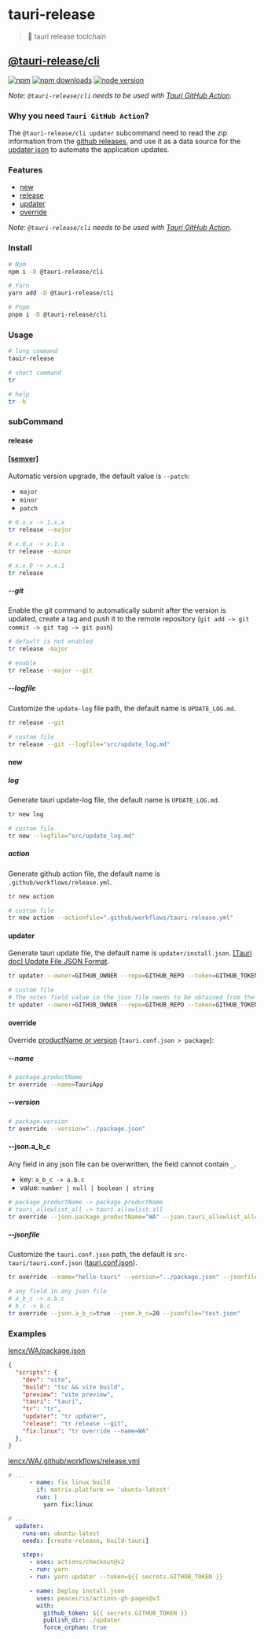 # tauri-release

> 🔗 tauri release toolchain

## [@tauri-release/cli](./packages/cli/README.md)

[![npm](https://img.shields.io/npm/v/@tauri-release/cli.svg)](https://www.npmjs.com/package/@tauri-release/cli)
[![npm downloads](https://img.shields.io/npm/dm/@tauri-release/cli.svg)](https://npmjs.org/package/@tauri-release/cli)
[![node version](https://img.shields.io/badge/Node.js-^14.16.0-343434?style=flat&labelColor=026e00)](https://nodejs.org/en/)

*Note: `@tauri-release/cli` needs to be used with [Tauri GitHub Action](https://github.com/tauri-apps/tauri-action).*

### Why you need `Tauri GitHub Action`?

The `@tauri-release/cli updater` subcommand need to read the zip information from the [github releases](https://docs.github.com/en/repositories/releasing-projects-on-github/about-releases), and use it as a data source for the [updater json](https://tauri.app/v1/guides/distribution/updater/#update-file-json-format) to automate the application updates.

### Features

- [new](#new)
- [release](#release)
- [updater](#updater)
- [override](#override)

*Note: `@tauri-release/cli` needs to be used with [Tauri GitHub Action](https://github.com/tauri-apps/tauri-action).*

### Install

```bash
# Npm
npm i -D @tauri-release/cli

# Yarn
yarn add -D @tauri-release/cli

# Pnpm
pnpm i -D @tauri-release/cli
```

### Usage

```bash
# long command
tauir-release

# short command
tr

# help
tr -h
```

### subCommand

#### release

#### [[semver]](https://semver.org/)

Automatic version upgrade, the default value is `--patch`:

- `major`
- `minor`
- `patch`

```bash
# 0.x.x -> 1.x.x
tr release --major

# x.0.x -> x.1.x
tr release --minor

# x.x.0 -> x.x.1
tr release
```

##### --git

Enable the git command to automatically submit after the version is updated, create a tag and push it to the remote repository (`git add -> git commit -> git tag -> git push`)

```bash
# default is not enabled
tr release -major

# enable
tr release --major --git
```

##### --logfile

Customize the `update-log` file path, the default name is `UPDATE_LOG.md`.

```bash
tr release --git

# custom file
tr release --git --logfile="src/update_log.md"
```

#### new

##### log

Generate tauri update-log file, the default name is `UPDATE_LOG.md`.

```bash
tr new log

# custom file
tr new --logfile="src/update_log.md"
```

##### action

Generate github action file, the default name is `.github/workflows/release.yml`.

```bash
tr new action

# custom file
tr new action --actionfile=".github/workflows/tauri-release.yml"
```

#### updater

Generate tauri update file, the default name is `updater/install.json`. [[Tauri doc] Update File JSON Format](https://tauri.app/v1/guides/distribution/updater/#update-file-json-format).

```bash
tr updater --owner=GITHUB_OWNER --repo=GITHUB_REPO --token=GITHUB_TOKEN

# custom file
# The notes field value in the json file needs to be obtained from the update_log file
tr updater --owner=GITHUB_OWNER --repo=GITHUB_REPO --token=GITHUB_TOKEN --logfile="src/update_log.md"
```

#### override

Override [productName or version](https://tauri.app/v1/api/config/#packageconfig) (`tauri.conf.json > package`):

##### --name

```bash
# package.productName
tr override --name=TauriApp
```

##### --version

```bash
# package.version
tr override --version="../package.json"
```

#### --json.a_b_c

Any field in any json file can be overwritten, the field cannot contain `_`.

- key: `a_b_c -> a.b.c`
- value: `number | null | boolean | string`

```bash
# package_productName -> package.productName
# tauri_allowlist_all -> tauri.allowlist.all
tr override --json.package_productName="WA" --json.tauri_allowlist_all=true
```

##### --jsonfile

Customize the `tauri.conf.json` path, the default is `src-tauri/tauri.conf.json` ([tauri.conf.json](https://tauri.app/v1/api/config/)).

```bash
tr override --name="hello-tauri" --version="../package.json" --jsonfile="src/path/tauri.conf.json"

# any field in any json file
# a_b_c -> a.b.c
# b_c -> b.c
tr override --json.a_b_c=true --json.b_c=20 --jsonfile="test.json"
```

### Examples

[lencx/WA/package.json](https://github.com/lencx/WA/blob/main/package.json)

```json
{
  "scripts": {
    "dev": "vite",
    "build": "tsc && vite build",
    "preview": "vite preview",
    "tauri": "tauri",
    "tr": "tr",
    "updater": "tr updater",
    "release": "tr release --git",
    "fix:linux": "tr override --name=WA"
  },
}
```

[lencx/WA/.github/workflows/release.yml](https://github.com/lencx/WA/blob/main/.github/workflows/release.yml)

```yml
# ...
      - name: fix linux build
        if: matrix.platform == 'ubuntu-latest'
        run: |
          yarn fix:linux

# ...
  updater:
    runs-on: ubuntu-latest
    needs: [create-release, build-tauri]

    steps:
      - uses: actions/checkout@v2
      - run: yarn
      - run: yarn updater --token=${{ secrets.GITHUB_TOKEN }}

      - name: Deploy install.json
        uses: peaceiris/actions-gh-pages@v3
        with:
          github_token: ${{ secrets.GITHUB_TOKEN }}
          publish_dir: ./updater
          force_orphan: true
```
